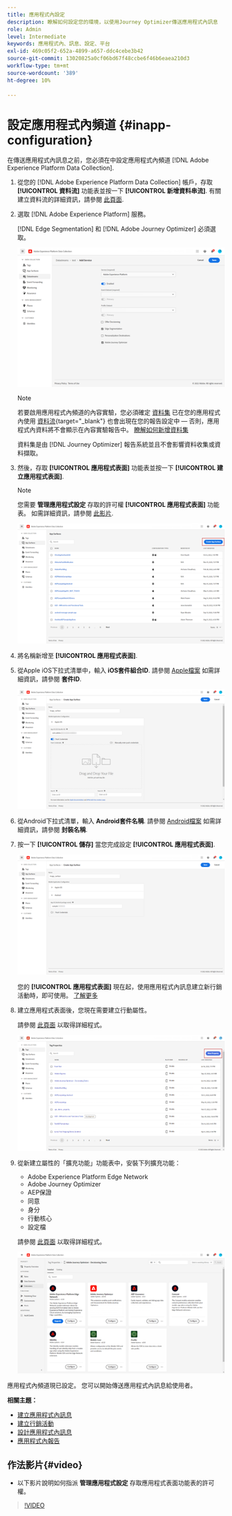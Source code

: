 ```yaml
---
title: 應用程式內設定
description: 瞭解如何設定您的環境，以使用Journey Optimizer傳送應用程式內訊息
role: Admin
level: Intermediate
keywords: 應用程式內、訊息、設定、平台
exl-id: 469c05f2-652a-4899-a657-ddc4cebe3b42
source-git-commit: 13020825a0cf06bd67f48ccbe6f46b6eaea210d3
workflow-type: tm+mt
source-wordcount: '389'
ht-degree: 10%

---
```


# 設定應用程式內頻道 {#inapp-configuration}

在傳送應用程式內訊息之前，您必須在中設定應用程式內頻道 [!DNL Adobe Experience Platform Data Collection].

1. 從您的 [!DNL Adobe Experience Platform Data Collection] 帳戶，存取 **[!UICONTROL 資料流]** 功能表並按一下 **[!UICONTROL 新增資料串流]**. 有關建立資料流的詳細資訊，請參閱 [此頁面](https://experienceleague.adobe.com/docs/experience-platform/edge/datastreams/configure.html?lang=zh-Hant).

1. 選取 [!DNL Adobe Experience Platform] 服務。

   [!DNL Edge Segmentation] 和 [!DNL Adobe Journey Optimizer] 必須選取。

   ![](assets/inapp_config_6.png)

   >[!NOTE]
   >
   >若要啟用應用程式內頻道的內容實驗，您必須確定 [資料集](../data/get-started-datasets.md) 已在您的應用程式內使用 [資料流](https://experienceleague.adobe.com/docs/experience-platform/datastreams/overview.html?lang=zh-Hant){target="_blank"} 也會出現在您的報告設定中 — 否則，應用程式內資料將不會顯示在內容實驗報告中。 [瞭解如何新增資料集](../campaigns/reporting-configuration.md#add-datasets)
   >
   >資料集是由 [!DNL Journey Optimizer] 報告系統並且不會影響資料收集或資料擷取。

1. 然後，存取 **[!UICONTROL 應用程式表面]** 功能表並按一下 **[!UICONTROL 建立應用程式表面]**.

   >[!NOTE]
   >
   > 您需要 **管理應用程式設定** 存取的許可權 **[!UICONTROL 應用程式表面]** 功能表。 如需詳細資訊，請參閱 [此影片](#video).

   ![](assets/inapp_config_1.png)

1. 將名稱新增至 **[!UICONTROL 應用程式表面]**.


1. 從Apple iOS下拉式清單中，輸入 **iOS套件組合ID**. 請參閱 [Apple檔案](https://developer.apple.com/documentation/appstoreconnectapi/bundle_ids) 如需詳細資訊，請參閱 **套件ID**.

   ![](assets/inapp_config_2.png)

1. 從Android下拉式清單，輸入 **Android套件名稱**. 請參閱 [Android檔案](https://support.google.com/admob/answer/9972781?hl=en#:~:text=The%20package%20name%20of%20an,supported%20third%2Dparty%20Android%20stores) 如需詳細資訊，請參閱 **封裝名稱**.

1. 按一下 **[!UICONTROL 儲存]** 當您完成設定 **[!UICONTROL 應用程式表面]**.

   ![](assets/inapp_config_3.png)

   您的 **[!UICONTROL 應用程式表面]** 現在起，使用應用程式內訊息建立新行銷活動時，即可使用。 [了解更多](create-in-app.md)

1. 建立應用程式表面後，您現在需要建立行動屬性。

   請參閱 [此頁面](https://experienceleague.adobe.com/docs/experience-platform/tags/admin/companies-and-properties.html#for-mobile) 以取得詳細程式。

   ![](assets/inapp_config_4.png)

1. 從新建立屬性的「擴充功能」功能表中，安裝下列擴充功能：

   * Adobe Experience Platform Edge Network
   * Adobe Journey Optimizer
   * AEP保證
   * 同意
   * 身分
   * 行動核心
   * 設定檔

   請參閱 [此頁面](https://experienceleague.adobe.com/docs/experience-platform/tags/ui/extensions/overview.html#add-a-new-extension) 以取得詳細程式。

   ![](assets/inapp_config_5.png)

應用程式內頻道現已設定。 您可以開始傳送應用程式內訊息給使用者。

**相關主題：**

* [建立應用程式內訊息](create-in-app.md)
* [建立行銷活動](../campaigns/create-campaign.md)
* [設計應用程式內訊息](design-in-app.md)
* [應用程式內報告](../reports/campaign-global-report.md#inapp-report)


## 作法影片{#video}

* 以下影片說明如何指派 **管理應用程式設定** 存取應用程式表面功能表的許可權。

>[!VIDEO](https://video.tv.adobe.com/v/3421607)

